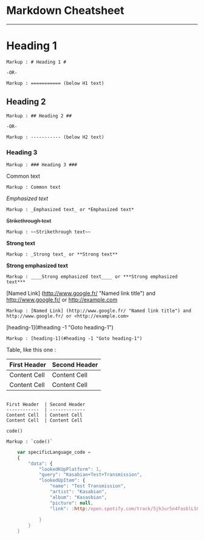 Markdown Cheatsheet<a name="TOP"></a>
===================

- - - - 
# Heading 1 #

    Markup : # Heading 1 #

    -OR-

    Markup : =========== (below H1 text)

## Heading 2 ##

    Markup : ## Heading 2 ##

    -OR-

    Markup : ----------- (below H2 text)

### Heading 3 ###

    Markup : ### Heading 3 ###

Common text

    Markup : Common text

_Emphasized text_

    Markup : _Emphasized text_ or *Emphasized text*

~~Strikethrough text~~

    Markup : ~~Strikethrough text~~

__Strong text__
    
    Markup : _Strong text_ or **Strong text**

____Strong emphasized text____

    Markup : ____Strong emphasized text____ or ***Strong emphasized text***

[Named Link] (http://www.google.fr/ "Named link title") and http://www.google.fr/ or <http://example.com>

    Markup : [Named Link] (http://www.google.fr/ "Named link title") and http://www.google.fr/ or <http://example.com>

[heading-1](#heading -1 "Goto heading-1")

    Markup : [heading-1](#heading -1 "Goto heading-1")

Table, like this one : 

First Header  | Second Header
------------  | -------------
Content Cell  | Content Cell
Content Cell  | Content Cell

```

First Header  | Second Header
------------  | -------------
Content Cell  | Content Cell
Content Cell  | Content Cell 
```


`code()`

    Markup : `code()`

```javascript
    var specificLanguage_code = 
    {
        "data": {
            "lookedKUpPlatform": 1,
            "query": "Kasabian+Test+Transmission",
            "lookedUpItem": {
                "name": "Test Transmission",
                "artist": "Kasabian",
                "album": "Kasasbian",
                "picture": null,
                "link": :http:/open.spotify.com/track/5jhJur5n4fasblLSCOcrTP"
            
            }    
        }
    }
```

